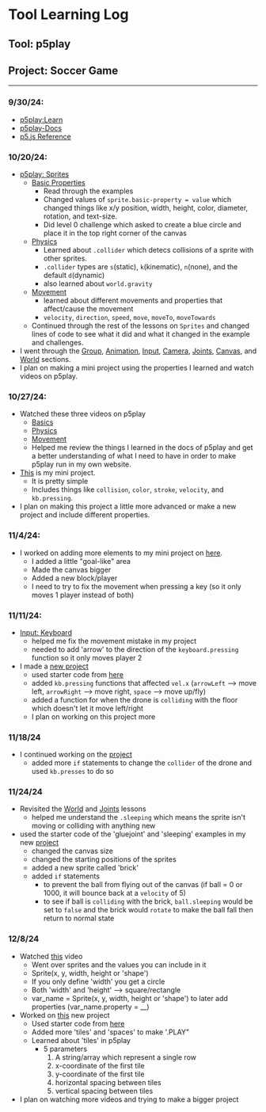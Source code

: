# Tool Learning Log

## Tool: **p5play**

## Project: **Soccer Game**

---

### 9/30/24:
* [p5play:Learn](https://p5play.org/learn/index.html)
* [p5play-Docs](https://p5play.org/docs/index.html)
* [p5.js Reference](https://p5js.org/reference/)

### 10/20/24:
* [p5play: Sprites](https://p5play.org/learn/sprite.html)
  * [Basic Properties](https://p5play.org/learn/sprite.html?page=0)
    * Read through the examples
    * Changed values of `sprite.basic-property = value` which changed things like x/y position, width, height, color, diameter, rotation, and text-size.
    * Did level 0 challenge which asked to create a blue circle and place it in the top right corner of the canvas
  * [Physics](https://p5play.org/learn/sprite.html?page=1)
    * Learned about `.collider` which detecs collisions of a sprite with other sprites.
    * `.collider` types are `s`(static), `k`(kinematic), `n`(none), and the default `d`(dynamic)
    * also learned about `world.gravity`
  * [Movement](https://p5play.org/learn/sprite.html?page=3)
    * learned about different movements and properties that affect/cause the movement
    * `velocity`, `direction`, `speed`, `move`, `moveTo`, `moveTowards`
  * Continued through the rest of the lessons on `Sprites` and changed lines of code to see what it did and what it changed in the example and challenges.
* I went through the [Group](https://p5play.org/learn/group.html), [Animation](https://p5play.org/learn/animation.html), [Input](https://p5play.org/learn/input.html), [Camera](https://p5play.org/learn/camera.html), [Joints](https://p5play.org/learn/joints.html), [Canvas](https://p5play.org/learn/canvas.html), and [World](https://p5play.org/learn/world.html) sections.
* I plan on making a mini project using the properties I learned and watch videos on p5play.

### 10/27/24:
* Watched these three videos on p5play
  * [Basics](https://www.youtube.com/watch?v=5addy2G5DIc&list=PLoHS9P-kC-252Pd9MJD_ItfaVuYV2kTCE&index=1)
  * [Physics](https://www.youtube.com/watch?v=cPTrLLdCX-Y&list=PLoHS9P-kC-252Pd9MJD_ItfaVuYV2kTCE&index=2)
  * [Movement](https://www.youtube.com/watch?v=p0vk5HlcFA8&list=PLoHS9P-kC-252Pd9MJD_ItfaVuYV2kTCE&index=3)
  * Helped me review the things I learned in the docs of p5play and get a better understanding of what I need to have in order to make p5play run in my own website.
* [This](https://jsbin.com/qudinafaso/edit?js,output) is my mini project.
  * It is pretty simple
  * Includes things like `collision`, `color`, `stroke`, `velocity`, and `kb.pressing`.
* I plan on making this project a little more advanced or make a new project and include different properties.

### 11/4/24:
* I worked on adding more elements to my mini project on [here](https://jsbin.com/nayekaheyu/edit?js,output).
  * I added a little "goal-like" area
  * Made the canvas bigger
  * Added a new block/player
  * I need to try to fix the movement when pressing a key (so it only moves 1 player instead of both)

### 11/11/24:
* [Input: Keyboard](https://p5play.org/learn/input.html?page=1)
  * helped me fix the movement mistake in my project
  * needed to add 'arrow' to the direction of the `keyboard.pressing` function so it only moves player 2
* I made a [new project](https://jsbin.com/genizumemi/edit?js,output)
  * used starter code from [here](https://p5play.org/learn/sprite.html?page=10)
  * added `kb.pressing` functions that affected `vel.x` (`arrowLeft` --> move left, `arrowRight` --> move right, `space` --> move up/fly)
  * added a function for when the drone is `colliding` with the floor which doesn't let it move left/right
  * I plan on working on this project more

### 11/18/24
* I continued working on the [project](https://jsbin.com/sutogidufe/edit?js,output)
  * added more `if` statements to change the `collider` of the drone and used `kb.presses` to do so

### 11/24/24
* Revisited the [World](https://p5play.org/learn/world.html) and [Joints](https://p5play.org/learn/joints.html) lessons
  * helped me understand the `.sleeping` which means the sprite isn't moving or colliding with anything new
* used the starter code of the 'gluejoint' and 'sleeping' examples in my new [project](https://jsbin.com/matirileci/edit?js,output)
  * changed the canvas size
  * changed the starting positions of the sprites
  * added a new sprite called 'brick'
  * added `if` statements
    * to prevent the ball from flying out of the canvas (if ball = 0 or 1000, it will bounce back at a `velocity` of 5)
    * to see if ball is `colliding` with the brick, `ball.sleeping` would be set to `false` and the brick would `rotate` to make the ball fall then return to normal state

### 12/8/24
* Watched [this](https://www.youtube.com/watch?v=5jjnVeZCSwM) video
  * Went over sprites and the values you can include in it
  * Sprite(x, y, width, height or 'shape')
  * If you only define 'width' you get a circle
  * Both 'width' and 'height' --> square/rectangle
  * var_name = Sprite(x, y, width, height or 'shape') to later add properties (var_name.property = __)
* Worked on [this](https://jsbin.com/gihekoxiyu/edit?js,output) new project
  * Used starter code from [here](https://p5play.org/learn/tiles.html)
  * Added more 'tiles' and 'spaces' to make '.PLAY"
  * Learned about 'tiles' in p5play
    * 5 parameters
      1. A string/array which represent a single row
      2. x-coordinate of the first tile
      3. y-coordinate of the first tile
      4. horizontal spacing between tiles
      5. vertical spacing between tiles
* I plan on watching more videos and trying to make a bigger project  
   

<!--
* Links you used today (websites, videos, etc)
* Things you tried, progress you made, etc
* Challenges, a-ha moments, etc
* Questions you still have
* What you're going to try next
-->
